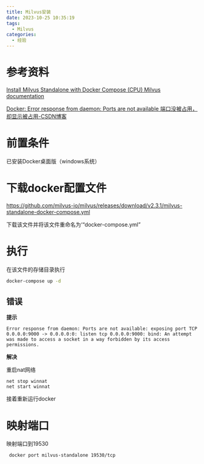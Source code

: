 ```yaml
---
title: Milvus安装
date: 2023-10-25 10:35:19
tags:
  - Milvus
categories:
  - 经验
---
```


# 参考资料

[Install Milvus Standalone with Docker Compose (CPU) Milvus documentation](https://milvus.io/docs/install_standalone-docker.md)

[Docker: Error response from daemon: Ports are not available 端口没被占用，却显示被占用-CSDN博客](https://blog.csdn.net/u012558210/article/details/127999746)

# 前置条件

已安装Docker桌面版（windows系统）

# 下载docker配置文件

https://github.com/milvus-io/milvus/releases/download/v2.3.1/milvus-standalone-docker-compose.yml

下载该文件并将该文件重命名为‘“docker-compose.yml”

# 执行

在该文件的存储目录执行

```cmd
docker-compose up -d
```

## 错误

**提示**

```
Error response from daemon: Ports are not available: exposing port TCP 0.0.0.0:9000 -> 0.0.0.0:0: listen tcp 0.0.0.0:9000: bind: An attempt was made to access a socket in a way forbidden by its access permissions.
```

**解决**

重启nat网络

```shell
net stop winnat
net start winnat
```

接着重新运行docker

# 映射端口

映射端口到19530

```
 docker port milvus-standalone 19530/tcp
```



